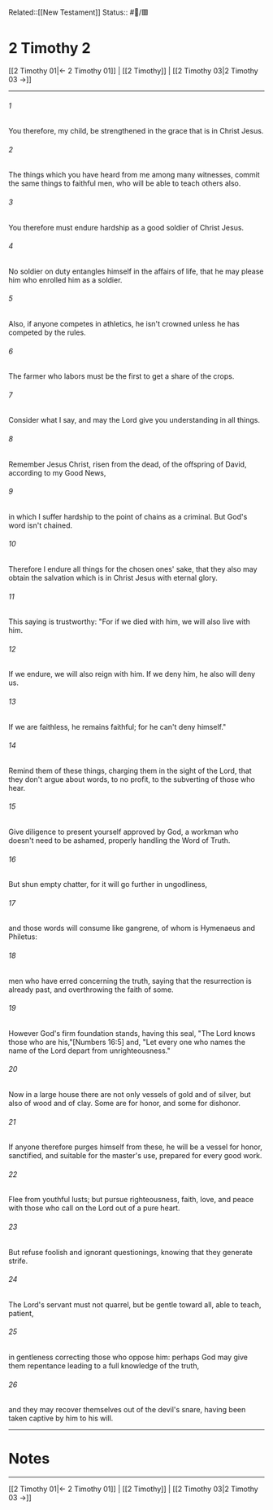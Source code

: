 Related::[[New Testament]]
Status:: #📖/🟥
# 2 Timothy 2

[[2 Timothy 01|← 2 Timothy 01]] | [[2 Timothy]] | [[2 Timothy 03|2 Timothy 03 →]]
***



###### 1 
You therefore, my child, be strengthened in the grace that is in Christ Jesus. 

###### 2 
The things which you have heard from me among many witnesses, commit the same things to faithful men, who will be able to teach others also. 

###### 3 
You therefore must endure hardship as a good soldier of Christ Jesus. 

###### 4 
No soldier on duty entangles himself in the affairs of life, that he may please him who enrolled him as a soldier. 

###### 5 
Also, if anyone competes in athletics, he isn't crowned unless he has competed by the rules. 

###### 6 
The farmer who labors must be the first to get a share of the crops. 

###### 7 
Consider what I say, and may the Lord give you understanding in all things. 

###### 8 
Remember Jesus Christ, risen from the dead, of the offspring of David, according to my Good News, 

###### 9 
in which I suffer hardship to the point of chains as a criminal. But God's word isn't chained. 

###### 10 
Therefore I endure all things for the chosen ones' sake, that they also may obtain the salvation which is in Christ Jesus with eternal glory. 

###### 11 
This saying is trustworthy: "For if we died with him, we will also live with him. 

###### 12 
If we endure, we will also reign with him. If we deny him, he also will deny us. 

###### 13 
If we are faithless, he remains faithful; for he can't deny himself." 

###### 14 
Remind them of these things, charging them in the sight of the Lord, that they don't argue about words, to no profit, to the subverting of those who hear. 

###### 15 
Give diligence to present yourself approved by God, a workman who doesn't need to be ashamed, properly handling the Word of Truth. 

###### 16 
But shun empty chatter, for it will go further in ungodliness, 

###### 17 
and those words will consume like gangrene, of whom is Hymenaeus and Philetus: 

###### 18 
men who have erred concerning the truth, saying that the resurrection is already past, and overthrowing the faith of some. 

###### 19 
However God's firm foundation stands, having this seal, "The Lord knows those who are his,"<crossref intro="2:19">[Numbers 16:5]</crossref> and, "Let every one who names the name of the Lord depart from unrighteousness." 

###### 20 
Now in a large house there are not only vessels of gold and of silver, but also of wood and of clay. Some are for honor, and some for dishonor. 

###### 21 
If anyone therefore purges himself from these, he will be a vessel for honor, sanctified, and suitable for the master's use, prepared for every good work. 

###### 22 
Flee from youthful lusts; but pursue righteousness, faith, love, and peace with those who call on the Lord out of a pure heart. 

###### 23 
But refuse foolish and ignorant questionings, knowing that they generate strife. 

###### 24 
The Lord's servant must not quarrel, but be gentle toward all, able to teach, patient, 

###### 25 
in gentleness correcting those who oppose him: perhaps God may give them repentance leading to a full knowledge of the truth, 

###### 26 
and they may recover themselves out of the devil's snare, having been taken captive by him to his will.

---
# Notes


***
[[2 Timothy 01|← 2 Timothy 01]] | [[2 Timothy]] | [[2 Timothy 03|2 Timothy 03 →]]
